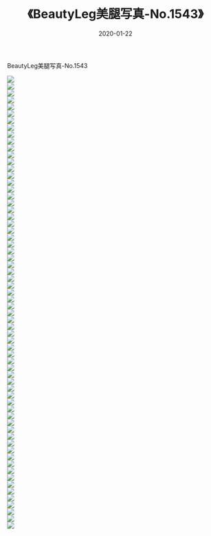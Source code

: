 ﻿---
layout: post
title:  《BeautyLeg美腿写真-No.1543》
date:   2020-01-22
img: http://img.660000.xyz/Sharelink/网络美图/2020/BeautyLeg美腿写真-No.1543/000.jpg
categories: [美女, 清纯, 唯美]
---

BeautyLeg美腿写真-No.1543

  ![](http://img.660000.xyz/Sharelink/网络美图/2020/BeautyLeg美腿写真-No.1543/001.jpg) <br> ![](http://img.660000.xyz/Sharelink/网络美图/2020/BeautyLeg美腿写真-No.1543/002.jpg) <br> ![](http://img.660000.xyz/Sharelink/网络美图/2020/BeautyLeg美腿写真-No.1543/003.jpg) <br> ![](http://img.660000.xyz/Sharelink/网络美图/2020/BeautyLeg美腿写真-No.1543/004.jpg) <br> ![](http://img.660000.xyz/Sharelink/网络美图/2020/BeautyLeg美腿写真-No.1543/005.jpg) <br> ![](http://img.660000.xyz/Sharelink/网络美图/2020/BeautyLeg美腿写真-No.1543/006.jpg) <br> ![](http://img.660000.xyz/Sharelink/网络美图/2020/BeautyLeg美腿写真-No.1543/007.jpg) <br> ![](http://img.660000.xyz/Sharelink/网络美图/2020/BeautyLeg美腿写真-No.1543/008.jpg) <br> ![](http://img.660000.xyz/Sharelink/网络美图/2020/BeautyLeg美腿写真-No.1543/009.jpg) <br> ![](http://img.660000.xyz/Sharelink/网络美图/2020/BeautyLeg美腿写真-No.1543/010.jpg) <br> ![](http://img.660000.xyz/Sharelink/网络美图/2020/BeautyLeg美腿写真-No.1543/011.jpg) <br> ![](http://img.660000.xyz/Sharelink/网络美图/2020/BeautyLeg美腿写真-No.1543/012.jpg) <br> ![](http://img.660000.xyz/Sharelink/网络美图/2020/BeautyLeg美腿写真-No.1543/013.jpg) <br> ![](http://img.660000.xyz/Sharelink/网络美图/2020/BeautyLeg美腿写真-No.1543/014.jpg) <br> ![](http://img.660000.xyz/Sharelink/网络美图/2020/BeautyLeg美腿写真-No.1543/015.jpg) <br> ![](http://img.660000.xyz/Sharelink/网络美图/2020/BeautyLeg美腿写真-No.1543/016.jpg) <br> ![](http://img.660000.xyz/Sharelink/网络美图/2020/BeautyLeg美腿写真-No.1543/017.jpg) <br> ![](http://img.660000.xyz/Sharelink/网络美图/2020/BeautyLeg美腿写真-No.1543/018.jpg) <br> ![](http://img.660000.xyz/Sharelink/网络美图/2020/BeautyLeg美腿写真-No.1543/019.jpg) <br> ![](http://img.660000.xyz/Sharelink/网络美图/2020/BeautyLeg美腿写真-No.1543/020.jpg) <br> ![](http://img.660000.xyz/Sharelink/网络美图/2020/BeautyLeg美腿写真-No.1543/021.jpg) <br> ![](http://img.660000.xyz/Sharelink/网络美图/2020/BeautyLeg美腿写真-No.1543/022.jpg) <br> ![](http://img.660000.xyz/Sharelink/网络美图/2020/BeautyLeg美腿写真-No.1543/023.jpg) <br> ![](http://img.660000.xyz/Sharelink/网络美图/2020/BeautyLeg美腿写真-No.1543/024.jpg) <br> ![](http://img.660000.xyz/Sharelink/网络美图/2020/BeautyLeg美腿写真-No.1543/025.jpg) <br> ![](http://img.660000.xyz/Sharelink/网络美图/2020/BeautyLeg美腿写真-No.1543/026.jpg) <br> ![](http://img.660000.xyz/Sharelink/网络美图/2020/BeautyLeg美腿写真-No.1543/027.jpg) <br> ![](http://img.660000.xyz/Sharelink/网络美图/2020/BeautyLeg美腿写真-No.1543/028.jpg) <br> ![](http://img.660000.xyz/Sharelink/网络美图/2020/BeautyLeg美腿写真-No.1543/029.jpg) <br> ![](http://img.660000.xyz/Sharelink/网络美图/2020/BeautyLeg美腿写真-No.1543/030.jpg) <br> ![](http://img.660000.xyz/Sharelink/网络美图/2020/BeautyLeg美腿写真-No.1543/031.jpg) <br> ![](http://img.660000.xyz/Sharelink/网络美图/2020/BeautyLeg美腿写真-No.1543/032.jpg) <br> ![](http://img.660000.xyz/Sharelink/网络美图/2020/BeautyLeg美腿写真-No.1543/033.jpg) <br> ![](http://img.660000.xyz/Sharelink/网络美图/2020/BeautyLeg美腿写真-No.1543/034.jpg) <br> ![](http://img.660000.xyz/Sharelink/网络美图/2020/BeautyLeg美腿写真-No.1543/035.jpg) <br> ![](http://img.660000.xyz/Sharelink/网络美图/2020/BeautyLeg美腿写真-No.1543/036.jpg) <br> ![](http://img.660000.xyz/Sharelink/网络美图/2020/BeautyLeg美腿写真-No.1543/037.jpg) <br> ![](http://img.660000.xyz/Sharelink/网络美图/2020/BeautyLeg美腿写真-No.1543/038.jpg) <br> ![](http://img.660000.xyz/Sharelink/网络美图/2020/BeautyLeg美腿写真-No.1543/039.jpg) <br> ![](http://img.660000.xyz/Sharelink/网络美图/2020/BeautyLeg美腿写真-No.1543/040.jpg) <br> ![](http://img.660000.xyz/Sharelink/网络美图/2020/BeautyLeg美腿写真-No.1543/041.jpg) <br> ![](http://img.660000.xyz/Sharelink/网络美图/2020/BeautyLeg美腿写真-No.1543/042.jpg) <br> ![](http://img.660000.xyz/Sharelink/网络美图/2020/BeautyLeg美腿写真-No.1543/043.jpg) <br> ![](http://img.660000.xyz/Sharelink/网络美图/2020/BeautyLeg美腿写真-No.1543/044.jpg) <br> ![](http://img.660000.xyz/Sharelink/网络美图/2020/BeautyLeg美腿写真-No.1543/045.jpg) <br> ![](http://img.660000.xyz/Sharelink/网络美图/2020/BeautyLeg美腿写真-No.1543/046.jpg) <br> ![](http://img.660000.xyz/Sharelink/网络美图/2020/BeautyLeg美腿写真-No.1543/047.jpg) <br> ![](http://img.660000.xyz/Sharelink/网络美图/2020/BeautyLeg美腿写真-No.1543/048.jpg) <br> ![](http://img.660000.xyz/Sharelink/网络美图/2020/BeautyLeg美腿写真-No.1543/049.jpg) <br> ![](http://img.660000.xyz/Sharelink/网络美图/2020/BeautyLeg美腿写真-No.1543/050.jpg) <br> ![](http://img.660000.xyz/Sharelink/网络美图/2020/BeautyLeg美腿写真-No.1543/051.jpg) <br> ![](http://img.660000.xyz/Sharelink/网络美图/2020/BeautyLeg美腿写真-No.1543/052.jpg) <br> ![](http://img.660000.xyz/Sharelink/网络美图/2020/BeautyLeg美腿写真-No.1543/053.jpg) <br> ![](http://img.660000.xyz/Sharelink/网络美图/2020/BeautyLeg美腿写真-No.1543/054.jpg) <br> ![](http://img.660000.xyz/Sharelink/网络美图/2020/BeautyLeg美腿写真-No.1543/055.jpg) <br> ![](http://img.660000.xyz/Sharelink/网络美图/2020/BeautyLeg美腿写真-No.1543/056.jpg) <br> ![](http://img.660000.xyz/Sharelink/网络美图/2020/BeautyLeg美腿写真-No.1543/057.jpg) <br> ![](http://img.660000.xyz/Sharelink/网络美图/2020/BeautyLeg美腿写真-No.1543/058.jpg) <br> ![](http://img.660000.xyz/Sharelink/网络美图/2020/BeautyLeg美腿写真-No.1543/059.jpg) <br> ![](http://img.660000.xyz/Sharelink/网络美图/2020/BeautyLeg美腿写真-No.1543/060.jpg) <br> ![](http://img.660000.xyz/Sharelink/网络美图/2020/BeautyLeg美腿写真-No.1543/061.jpg) <br> ![](http://img.660000.xyz/Sharelink/网络美图/2020/BeautyLeg美腿写真-No.1543/062.jpg) <br> ![](http://img.660000.xyz/Sharelink/网络美图/2020/BeautyLeg美腿写真-No.1543/063.jpg) <br> ![](http://img.660000.xyz/Sharelink/网络美图/2020/BeautyLeg美腿写真-No.1543/064.jpg) <br> ![](http://img.660000.xyz/Sharelink/网络美图/2020/BeautyLeg美腿写真-No.1543/065.jpg) <br> ![](http://img.660000.xyz/Sharelink/网络美图/2020/BeautyLeg美腿写真-No.1543/066.jpg) <br>